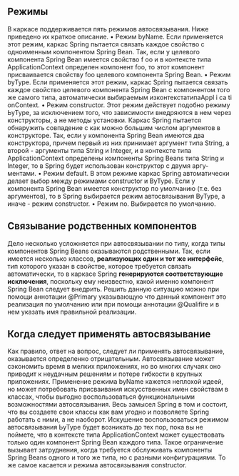## Режимы
В каркасе поддерживается пять режимов автосвязывания. Ниже приведено их кра­ткое описание. 
•  Режим byName.  Если применяется этот режим, каркас Spring пытается связать каждое свойство с одноименным компонентом Spring Bean. Так, если у целево­го  компонента Spring  Bean  имеется  свойство  f оо  и  в  контексте  типа ApplicationContext определен компонент foo, то этот компонент присваи­вается свойству foo целевого компонента Spring Bean. 
•  Режим bуТуре. Если применяется этот режим, каркас Spring пытается связать каждое свойство целевого компонента Spring Bean с компонентом того же са­мого типа, автоматически выбираемым изконтекстатипаАррl i са ti оnСоntехt. 
•  Режим constructor. Этот режим действует подобно режиму ЬуТуре, за ис­ключением того, что зависимости внедряются в нем через конструкторы, а не 
методы установки. Каркас Spring пытается обнаружить совпадение с как мож­но большим числом аргументов в конструкторе. Так, если у компонента Spring Bean имеются два конструктора, причем первый из них принимает аргумент типа String, а второй - аргументы типа String и Integer, и в контексте типа ApplicationContext  определены  компоненты Spring  Beans  типа String и Integer, то в Spring будет использован конструктор с двумя аргу­ментами. 
• Режим default. В этом режиме каркас Spring автоматически делает выбор между режимами constructor и BуТуре. Если у компонента Spring  Bean имеется конструктор по умолчанию (т.е. без аргументов), то в Spring выбирается режим автосвязывания BуТуре, а иначе - режим constructor. 
•  Режим no. Выбирается по умолчанию. 
## Связывание родственных компонентов
Дело несколько усложняется при автосвязывании по типу, когда типы компонентов Spring Beans оказываются родственными. Так, если имеется несколько классов, **реализующих один и тот же интерфейс**, тип которого указан в свойстве, которое требуется связать автоматически, то в каркасе Spring **генерируются соответствующие исключения**, поскольку ему неизвестно, какой именно компонент Spring Bean следует внедрить.
Решить данную ситуацию можно при помощи аннотации @Primary указывающую что данный компонент это реализация по умолчанию или при помощи аннотации @Qualifire и в нем указать имя правильной реализации.
## Когда следует применять автосвязывание
Как правило, ответ на вопрос, следует ли применять автосвязывание, оказывается определенно отрицательным. Автосвязывание может сэкономить время в мелких приложениях, но во многих случаях оно приводит к неудачным решениям и потере гибкости в крупных приложениях. Применение режима byName кажется неплохой идеей, но может потребовать присваивания искусственных имен свойствам в классах, чтобы выгодно воспользоваться функциональными возможностями автосвязыва­ния. Весь замысел Spring в том и состоит, что вы создаете свои классы как вам угодно и позволяете Spring работать с ними, а не наоборот. Искушение воспользоваться режимом автосвязывания ЬуТуре будет возникать до тех пор, пока вы не поймете, что в контексте типа ApplicationContext может существовать только один компонент Spring Bean  каждого типа. Такое ограничение вызывает затруднения, когда требуется обслуживать компоненты Spring Beans одного и того же типа, но с разными конфигурациями. То же самое касается и режима автосвязывания constructor.